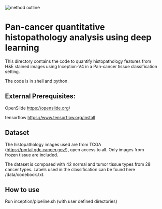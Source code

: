 ![method outline](https://github.com/yufu2015/PathImaging/blob/master/readme.svg)

# Pan-cancer quantitative histopathology analysis using deep learning

This directory contains the code to quantify histopathology features from H&E stained images using Inception-V4 in a Pan-cancer tissue classification setting.

The code is in shell and python.


## External Prerequisites:

OpenSlide
https://openslide.org/

tensorflow
https://www.tensorflow.org/install

## Dataset

The histopathology images used are from TCGA (https://portal.gdc.cancer.gov/), open access to all. Only images from frozen tissue are included.

The dataset is composed with 42 normal and tumor tissue types from 28 cancer types. Labels used in the classification can be found here /data/codebook.txt.

## How to use
Run inception/pipeline.sh (with user defined directories)


  



